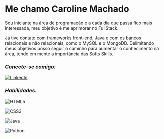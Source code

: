 
# Me chamo **Caroline Machado**

Sou iniciante na área de programação e a cada dia que passa fico mais interessada, meu objetivo é me aprimorar no FullStack.

Já tive contato com frameworks front-end, Java e com os bancos relacionais e não relacionais, como o MySQL e o MongoDB. Delimitando meus objetivos posso seguir o caminho para aumentar o conhecimento na área, tendo em mente a importância das Softs Skills.

### _Conecte-se comigo:_
[![LinkedIn](https://img.shields.io/badge/LinkedIn-white?style=for-the-badge&logo=linkedin&logoColor=0E76A8)](https://www.linkedin.com/in/caroline-machado-046764268/)

### _Habilidades:_
![HTML5](https://img.shields.io/badge/HTML5-white?style=for-the-badge&logo=html5) 

![CSS3](https://img.shields.io/badge/CSS3-white?style=for-the-badge&logo=css3&logoColor=264CE4)

![Java](https://img.shields.io/badge/Java-white?style=for-the-badge&logo=java)

![Python](https://img.shields.io/badge/Python-white?style=for-the-badge&logo=python)